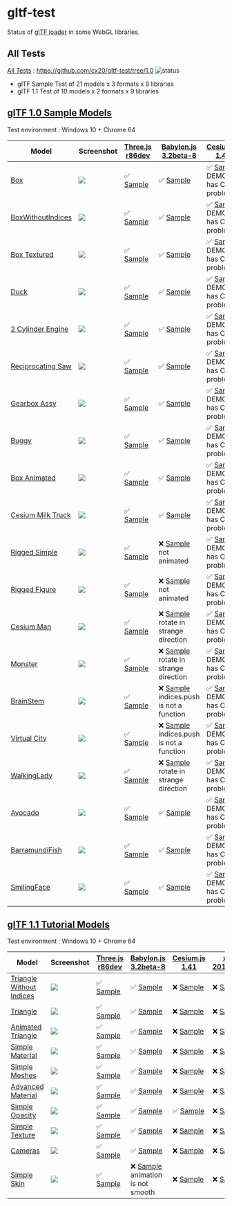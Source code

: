 # gltf-test

Status of [glTF loader](https://github.com/KhronosGroup/glTF#webgl-engines) in some WebGL libraries.

## All Tests

[All Tests]( https://cdn.rawgit.com/cx20/gltf-test/31f4e4de4e2a82894af84f8803a47c11bb0a34ef/index.html ) : https://github.com/cx20/gltf-test/tree/1.0 ![status](https://img.shields.io/badge/glTF-1%2E0-yellow.svg?style=flat)
- glTF Sample Test of 21 models x 3 formats x 9 libraries
- glTF 1.1 Test of 10 models x 2 formats x 9 libraries


## [glTF 1.0 Sample Models](https://github.com/KhronosGroup/glTF-Sample-Models/tree/master/1.0)

Test environment : Windows 10 + Chrome 64

| Model                                              | Screenshot                                                   |[Three.js r86dev](https://github.com/mrdoob/three.js/tree/dev/examples/js/loaders/GLTFLoader.js)                                                                            |[Babylon.js 3.2beta-8](https://github.com/BabylonJS/Babylon.js/tree/master/loaders/src/glTF)                                                                                                    |[Cesium.js 1.41](https://github.com/AnalyticalGraphicsInc/cesium/)                                                                                                                  |[xeogl 2017.02.09](https://github.com/xeolabs/xeogl/tree/master/src/models/gltf)                                                                                             |[GLBoost r2dev](https://github.com/emadurandal/GLBoost/blob/master/src/js/middle_level/loader/GLTFLoader.js)                                                                     |[Grimoire.js 2017.03.12](https://github.com/GrimoireGL/grimoirejs-gltf)                                                                                                             |[Hilo3d v1.5.14](https://github.com/hiloteam/Hilo3d)                                                                                                                             |
|----------------------------------------------------|--------------------------------------------------------------|----------------------------------------------------------------------------------------------------------------------------------------------------------------------------|------------------------------------------------------------------------------------------------------------------------------------------------------------------------------------------------|------------------------------------------------------------------------------------------------------------------------------------------------------------------------------------|-----------------------------------------------------------------------------------------------------------------------------------------------------------------------------|---------------------------------------------------------------------------------------------------------------------------------------------------------------------------------|------------------------------------------------------------------------------------------------------------------------------------------------------------------------------------|--------------------------------------------------------------------------------------------------------------------------------------------------------------------------------|
|[Box](sampleModels/Box)                             |![](sampleModels/Box/screenshot/screenshot.png)               |:white_check_mark: [Sample](https://cdn.rawgit.com/cx20/gltf-test/31f4e4de4e2a82894af84f8803a47c11bb0a34ef/examples/threejs/index.html?model=Box&scale=1)                   |:white_check_mark: [Sample](https://cdn.rawgit.com/cx20/gltf-test/31f4e4de4e2a82894af84f8803a47c11bb0a34ef/examples/babylonjs/index.html?model=Box&scale=1)                                     |:white_check_mark: [Sample](https://cdn.rawgit.com/cx20/gltf-test/31f4e4de4e2a82894af84f8803a47c11bb0a34ef/examples/cesium/index.html?model=Box) DEMO has CROS problem              |:white_check_mark: [Sample](https://cdn.rawgit.com/cx20/gltf-test/31f4e4de4e2a82894af84f8803a47c11bb0a34ef/examples/xeogl/index.html?model=Box&scale=1)                      |:white_check_mark: [Sample](https://cdn.rawgit.com/cx20/gltf-test/31f4e4de4e2a82894af84f8803a47c11bb0a34ef/examples/glboost/index.html?model=Box&scale=1)                        |:white_check_mark: [Sample](https://cdn.rawgit.com/cx20/gltf-test/31f4e4de4e2a82894af84f8803a47c11bb0a34ef/examples/grimoiregl/index.html?model=Box&scale=1)                        |:white_check_mark: [Sample](https://cdn.rawgit.com/cx20/gltf-test/31f4e4de4e2a82894af84f8803a47c11bb0a34ef/examples/Hilo3d/index.html?model=Box&scale=1)                        |
|[BoxWithoutIndices](sampleModels/BoxWithoutIndices) |![](sampleModels/BoxWithoutIndices/screenshot/screenshot.png) |:white_check_mark: [Sample](https://cdn.rawgit.com/cx20/gltf-test/31f4e4de4e2a82894af84f8803a47c11bb0a34ef/examples/threejs/index.html?model=BoxWithoutIndices&scale=1)     |:white_check_mark: [Sample](https://cdn.rawgit.com/cx20/gltf-test/31f4e4de4e2a82894af84f8803a47c11bb0a34ef/examples/babylonjs/index.html?model=BoxWithoutIndices&scale=1)                       |:white_check_mark: [Sample](https://cdn.rawgit.com/cx20/gltf-test/31f4e4de4e2a82894af84f8803a47c11bb0a34ef/examples/cesium/index.html?model=BoxWithoutIndices) DEMO has CROS problem|:white_check_mark: [Sample](https://cdn.rawgit.com/cx20/gltf-test/31f4e4de4e2a82894af84f8803a47c11bb0a34ef/examples/xeogl/index.html?model=BoxWithoutIndices&scale=1)        |:white_check_mark: [Sample](https://cdn.rawgit.com/cx20/gltf-test/31f4e4de4e2a82894af84f8803a47c11bb0a34ef/examples/glboost/index.html?model=BoxWithoutIndices&scale=1)          |:white_check_mark: [Sample](https://cdn.rawgit.com/cx20/gltf-test/31f4e4de4e2a82894af84f8803a47c11bb0a34ef/examples/grimoiregl/index.html?model=BoxWithoutIndices&scale=1)          |:white_check_mark: [Sample](https://cdn.rawgit.com/cx20/gltf-test/31f4e4de4e2a82894af84f8803a47c11bb0a34ef/examples/Hilo3d/index.html?model=BoxWithoutIndices&scale=1)          |
|[Box Textured](sampleModels/BoxTextured)            |![](sampleModels/BoxTextured/screenshot/screenshot.png)       |:white_check_mark: [Sample](https://cdn.rawgit.com/cx20/gltf-test/31f4e4de4e2a82894af84f8803a47c11bb0a34ef/examples/threejs/index.html?model=BoxTextured&scale=1)           |:white_check_mark: [Sample](https://cdn.rawgit.com/cx20/gltf-test/31f4e4de4e2a82894af84f8803a47c11bb0a34ef/examples/babylonjs/index.html?model=BoxTextured&scale=1)                             |:white_check_mark: [Sample](https://cdn.rawgit.com/cx20/gltf-test/31f4e4de4e2a82894af84f8803a47c11bb0a34ef/examples/cesium/index.html?model=BoxTextured) DEMO has CROS problem      |:white_check_mark: [Sample](https://cdn.rawgit.com/cx20/gltf-test/31f4e4de4e2a82894af84f8803a47c11bb0a34ef/examples/xeogl/index.html?model=BoxTextured&scale=1)              |:white_check_mark: [Sample](https://cdn.rawgit.com/cx20/gltf-test/31f4e4de4e2a82894af84f8803a47c11bb0a34ef/examples/glboost/index.html?model=BoxTextured&scale=1)                |:white_check_mark: [Sample](https://cdn.rawgit.com/cx20/gltf-test/31f4e4de4e2a82894af84f8803a47c11bb0a34ef/examples/grimoiregl/index.html?model=BoxTextured&scale=1)                |:white_check_mark: [Sample](https://cdn.rawgit.com/cx20/gltf-test/31f4e4de4e2a82894af84f8803a47c11bb0a34ef/examples/Hilo3d/index.html?model=BoxTextured&scale=1)                |
|[Duck](sampleModels/Duck)                           |![](sampleModels/Duck/screenshot/screenshot.png)              |:white_check_mark: [Sample](https://cdn.rawgit.com/cx20/gltf-test/31f4e4de4e2a82894af84f8803a47c11bb0a34ef/examples/threejs/index.html?model=Duck&scale=1)                  |:white_check_mark: [Sample](https://cdn.rawgit.com/cx20/gltf-test/31f4e4de4e2a82894af84f8803a47c11bb0a34ef/examples/babylonjs/index.html?model=Duck&scale=1)                                    |:white_check_mark: [Sample](https://cdn.rawgit.com/cx20/gltf-test/31f4e4de4e2a82894af84f8803a47c11bb0a34ef/examples/cesium/index.html?model=Duck) DEMO has CROS problem             |:white_check_mark: [Sample](https://cdn.rawgit.com/cx20/gltf-test/31f4e4de4e2a82894af84f8803a47c11bb0a34ef/examples/xeogl/index.html?model=Duck&scale=1)                     |:white_check_mark: [Sample](https://cdn.rawgit.com/cx20/gltf-test/31f4e4de4e2a82894af84f8803a47c11bb0a34ef/examples/glboost/index.html?model=Duck&scale=1)                       |:white_check_mark: [Sample](https://cdn.rawgit.com/cx20/gltf-test/31f4e4de4e2a82894af84f8803a47c11bb0a34ef/examples/grimoiregl/index.html?model=Duck&scale=1)                       |:white_check_mark: [Sample](https://cdn.rawgit.com/cx20/gltf-test/31f4e4de4e2a82894af84f8803a47c11bb0a34ef/examples/Hilo3d/index.html?model=Duck&scale=1)                       |
|[2 Cylinder Engine](sampleModels/2CylinderEngine)   |![](sampleModels/2CylinderEngine/screenshot/screenshot.png)   |:white_check_mark: [Sample](https://cdn.rawgit.com/cx20/gltf-test/31f4e4de4e2a82894af84f8803a47c11bb0a34ef/examples/threejs/index.html?model=2CylinderEngine&scale=0.005)   |:white_check_mark: [Sample](https://cdn.rawgit.com/cx20/gltf-test/31f4e4de4e2a82894af84f8803a47c11bb0a34ef/examples/babylonjs/index.html?model=2CylinderEngine&scale=0.005)                     |:white_check_mark: [Sample](https://cdn.rawgit.com/cx20/gltf-test/31f4e4de4e2a82894af84f8803a47c11bb0a34ef/examples/cesium/index.html?model=2CylinderEngine) DEMO has CROS problem  |:white_check_mark: [Sample](https://cdn.rawgit.com/cx20/gltf-test/31f4e4de4e2a82894af84f8803a47c11bb0a34ef/examples/xeogl/index.html?model=2CylinderEngine&scale=0.005)      |:white_check_mark: [Sample](https://cdn.rawgit.com/cx20/gltf-test/31f4e4de4e2a82894af84f8803a47c11bb0a34ef/examples/glboost/index.html?model=2CylinderEngine&scale=0.005)        |:white_check_mark: [Sample](https://cdn.rawgit.com/cx20/gltf-test/31f4e4de4e2a82894af84f8803a47c11bb0a34ef/examples/grimoiregl/index.html?model=2CylinderEngine&scale=0.005)        |:white_check_mark: [Sample](https://cdn.rawgit.com/cx20/gltf-test/31f4e4de4e2a82894af84f8803a47c11bb0a34ef/examples/Hilo3d/index.html?model=2CylinderEngine&scale=0.005)        |
|[Reciprocating Saw](sampleModels/ReciprocatingSaw)  |![](sampleModels/ReciprocatingSaw/screenshot/screenshot.png)  |:white_check_mark: [Sample](https://cdn.rawgit.com/cx20/gltf-test/31f4e4de4e2a82894af84f8803a47c11bb0a34ef/examples/threejs/index.html?model=ReciprocatingSaw&scale=0.01)   |:white_check_mark: [Sample](https://cdn.rawgit.com/cx20/gltf-test/31f4e4de4e2a82894af84f8803a47c11bb0a34ef/examples/babylonjs/index.html?model=ReciprocatingSaw&scale=0.01)                     |:white_check_mark: [Sample](https://cdn.rawgit.com/cx20/gltf-test/31f4e4de4e2a82894af84f8803a47c11bb0a34ef/examples/cesium/index.html?model=ReciprocatingSaw) DEMO has CROS problem |:white_check_mark: [Sample](https://cdn.rawgit.com/cx20/gltf-test/31f4e4de4e2a82894af84f8803a47c11bb0a34ef/examples/xeogl/index.html?model=ReciprocatingSaw&scale=0.01)      |:white_check_mark: [Sample](https://cdn.rawgit.com/cx20/gltf-test/31f4e4de4e2a82894af84f8803a47c11bb0a34ef/examples/glboost/index.html?model=ReciprocatingSaw&scale=0.01)        |:white_check_mark: [Sample](https://cdn.rawgit.com/cx20/gltf-test/31f4e4de4e2a82894af84f8803a47c11bb0a34ef/examples/grimoiregl/index.html?model=ReciprocatingSaw&scale=0.01)        |:white_check_mark: [Sample](https://cdn.rawgit.com/cx20/gltf-test/31f4e4de4e2a82894af84f8803a47c11bb0a34ef/examples/Hilo3d/index.html?model=ReciprocatingSaw&scale=0.01)        |
|[Gearbox Assy](sampleModels/GearboxAssy)            |![](sampleModels/GearboxAssy/screenshot/screenshot.png)       |:white_check_mark: [Sample](https://cdn.rawgit.com/cx20/gltf-test/31f4e4de4e2a82894af84f8803a47c11bb0a34ef/examples/threejs/index.html?model=GearboxAssy&scale=1)           |:white_check_mark: [Sample](https://cdn.rawgit.com/cx20/gltf-test/31f4e4de4e2a82894af84f8803a47c11bb0a34ef/examples/babylonjs/index.html?model=GearboxAssy&scale=1)                             |:white_check_mark: [Sample](https://cdn.rawgit.com/cx20/gltf-test/31f4e4de4e2a82894af84f8803a47c11bb0a34ef/examples/cesium/index.html?model=GearboxAssy) DEMO has CROS problem      |:white_check_mark: [Sample](https://cdn.rawgit.com/cx20/gltf-test/31f4e4de4e2a82894af84f8803a47c11bb0a34ef/examples/xeogl/index.html?model=GearboxAssy&scale=1)              |:white_check_mark: [Sample](https://cdn.rawgit.com/cx20/gltf-test/31f4e4de4e2a82894af84f8803a47c11bb0a34ef/examples/glboost/index.html?model=GearboxAssy&scale=1)                |:white_check_mark: [Sample](https://cdn.rawgit.com/cx20/gltf-test/31f4e4de4e2a82894af84f8803a47c11bb0a34ef/examples/grimoiregl/index.html?model=GearboxAssy&scale=1)                |:white_check_mark: [Sample](https://cdn.rawgit.com/cx20/gltf-test/31f4e4de4e2a82894af84f8803a47c11bb0a34ef/examples/Hilo3d/index.html?model=GearboxAssy&scale=1)                |
|[Buggy](sampleModels/Buggy)                         |![](sampleModels/Buggy/screenshot/screenshot.png)             |:white_check_mark: [Sample](https://cdn.rawgit.com/cx20/gltf-test/31f4e4de4e2a82894af84f8803a47c11bb0a34ef/examples/threejs/index.html?model=Buggy&scale=0.02)              |:white_check_mark: [Sample](https://cdn.rawgit.com/cx20/gltf-test/31f4e4de4e2a82894af84f8803a47c11bb0a34ef/examples/babylonjs/index.html?model=Buggy&scale=0.02)                                |:white_check_mark: [Sample](https://cdn.rawgit.com/cx20/gltf-test/31f4e4de4e2a82894af84f8803a47c11bb0a34ef/examples/cesium/index.html?model=Buggy) DEMO has CROS problem            |:white_check_mark: [Sample](https://cdn.rawgit.com/cx20/gltf-test/31f4e4de4e2a82894af84f8803a47c11bb0a34ef/examples/xeogl/index.html?model=Buggy&scale=0.02)                 |:white_check_mark: [Sample](https://cdn.rawgit.com/cx20/gltf-test/31f4e4de4e2a82894af84f8803a47c11bb0a34ef/examples/glboost/index.html?model=Buggy&scale=0.02)                   |:white_check_mark: [Sample](https://cdn.rawgit.com/cx20/gltf-test/31f4e4de4e2a82894af84f8803a47c11bb0a34ef/examples/grimoiregl/index.html?model=Buggy&scale=0.02)                   |:white_check_mark: [Sample](https://cdn.rawgit.com/cx20/gltf-test/31f4e4de4e2a82894af84f8803a47c11bb0a34ef/examples/Hilo3d/index.html?model=Buggy&scale=0.02)                   |
|[Box Animated](sampleModels/BoxAnimated)            |![](sampleModels/BoxAnimated/screenshot/screenshot.gif)       |:white_check_mark: [Sample](https://cdn.rawgit.com/cx20/gltf-test/31f4e4de4e2a82894af84f8803a47c11bb0a34ef/examples/threejs/index.html?model=BoxAnimated&scale=0.5)         |:white_check_mark: [Sample](https://cdn.rawgit.com/cx20/gltf-test/31f4e4de4e2a82894af84f8803a47c11bb0a34ef/examples/babylonjs/index.html?model=BoxAnimated&scale=0.5)                           |:white_check_mark: [Sample](https://cdn.rawgit.com/cx20/gltf-test/31f4e4de4e2a82894af84f8803a47c11bb0a34ef/examples/cesium/index.html?model=BoxAnimated) DEMO has CROS problem      |:x: [Sample](https://cdn.rawgit.com/cx20/gltf-test/31f4e4de4e2a82894af84f8803a47c11bb0a34ef/examples/xeogl/index.html?model=BoxAnimated&scale=0.5) animation not support     |:white_check_mark: [Sample](https://cdn.rawgit.com/cx20/gltf-test/31f4e4de4e2a82894af84f8803a47c11bb0a34ef/examples/glboost/index.html?model=BoxAnimated&scale=0.5)              |:white_check_mark: [Sample](https://cdn.rawgit.com/cx20/gltf-test/31f4e4de4e2a82894af84f8803a47c11bb0a34ef/examples/grimoiregl/index.html?model=BoxAnimated&scale=0.5)              |:white_check_mark: [Sample](https://cdn.rawgit.com/cx20/gltf-test/31f4e4de4e2a82894af84f8803a47c11bb0a34ef/examples/Hilo3d/index.html?model=BoxAnimated&scale=0.5)              |
|[Cesium Milk Truck](sampleModels/CesiumMilkTruck)   |![](sampleModels/CesiumMilkTruck/screenshot/screenshot.gif)   |:white_check_mark: [Sample](https://cdn.rawgit.com/cx20/gltf-test/31f4e4de4e2a82894af84f8803a47c11bb0a34ef/examples/threejs/index.html?model=CesiumMilkTruck&scale=0.5)     |:white_check_mark: [Sample](https://cdn.rawgit.com/cx20/gltf-test/31f4e4de4e2a82894af84f8803a47c11bb0a34ef/examples/babylonjs/index.html?model=CesiumMilkTruck&scale=0.5)                       |:white_check_mark: [Sample](https://cdn.rawgit.com/cx20/gltf-test/31f4e4de4e2a82894af84f8803a47c11bb0a34ef/examples/cesium/index.html?model=CesiumMilkTruck) DEMO has CROS problem  |:x: [Sample](https://cdn.rawgit.com/cx20/gltf-test/31f4e4de4e2a82894af84f8803a47c11bb0a34ef/examples/xeogl/index.html?model=CesiumMilkTruck&scale=0.5) animation not support |:white_check_mark: [Sample](https://cdn.rawgit.com/cx20/gltf-test/31f4e4de4e2a82894af84f8803a47c11bb0a34ef/examples/glboost/index.html?model=CesiumMilkTruck&scale=0.5)          |:white_check_mark: [Sample](https://cdn.rawgit.com/cx20/gltf-test/31f4e4de4e2a82894af84f8803a47c11bb0a34ef/examples/grimoiregl/index.html?model=CesiumMilkTruck&scale=0.5)          |:white_check_mark: [Sample](https://cdn.rawgit.com/cx20/gltf-test/31f4e4de4e2a82894af84f8803a47c11bb0a34ef/examples/Hilo3d/index.html?model=CesiumMilkTruck&scale=0.5)          |
|[Rigged Simple](sampleModels/RiggedSimple)          |![](sampleModels/RiggedSimple/screenshot/screenshot.gif)      |:white_check_mark: [Sample](https://cdn.rawgit.com/cx20/gltf-test/31f4e4de4e2a82894af84f8803a47c11bb0a34ef/examples/threejs/index.html?model=RiggedSimple&scale=0.2)        |:x: [Sample](https://cdn.rawgit.com/cx20/gltf-test/31f4e4de4e2a82894af84f8803a47c11bb0a34ef/examples/babylonjs/index.html?model=RiggedSimple&scale=0.2) not animated                            |:white_check_mark: [Sample](https://cdn.rawgit.com/cx20/gltf-test/31f4e4de4e2a82894af84f8803a47c11bb0a34ef/examples/cesium/index.html?model=RiggedSimple) DEMO has CROS problem     |:x: [Sample](https://cdn.rawgit.com/cx20/gltf-test/31f4e4de4e2a82894af84f8803a47c11bb0a34ef/examples/xeogl/index.html?model=RiggedSimple&scale=0.2) animation not support    |:white_check_mark: [Sample](https://cdn.rawgit.com/cx20/gltf-test/31f4e4de4e2a82894af84f8803a47c11bb0a34ef/examples/glboost/index.html?model=RiggedSimple&scale=0.2)             |:white_check_mark: [Sample](https://cdn.rawgit.com/cx20/gltf-test/31f4e4de4e2a82894af84f8803a47c11bb0a34ef/examples/grimoiregl/index.html?model=RiggedSimple&scale=0.2)             |:x: [Sample](https://cdn.rawgit.com/cx20/gltf-test/31f4e4de4e2a82894af84f8803a47c11bb0a34ef/examples/Hilo3d/index.html?model=RiggedSimple&scale=0.2) nightmare dragon problem   |
|[Rigged Figure](sampleModels/RiggedFigure)          |![](sampleModels/RiggedFigure/screenshot/screenshot.gif)      |:white_check_mark: [Sample](https://cdn.rawgit.com/cx20/gltf-test/31f4e4de4e2a82894af84f8803a47c11bb0a34ef/examples/threejs/index.html?model=RiggedFigure&scale=1)          |:x: [Sample](https://cdn.rawgit.com/cx20/gltf-test/31f4e4de4e2a82894af84f8803a47c11bb0a34ef/examples/babylonjs/index.html?model=RiggedFigure&scale=1) not animated                              |:white_check_mark: [Sample](https://cdn.rawgit.com/cx20/gltf-test/31f4e4de4e2a82894af84f8803a47c11bb0a34ef/examples/cesium/index.html?model=RiggedFigure) DEMO has CROS problem     |:x: [Sample](https://cdn.rawgit.com/cx20/gltf-test/31f4e4de4e2a82894af84f8803a47c11bb0a34ef/examples/xeogl/index.html?model=RiggedFigure&scale=1) animation not support      |:white_check_mark: [Sample](https://cdn.rawgit.com/cx20/gltf-test/31f4e4de4e2a82894af84f8803a47c11bb0a34ef/examples/glboost/index.html?model=RiggedFigure&scale=1)               |:white_check_mark: [Sample](https://cdn.rawgit.com/cx20/gltf-test/31f4e4de4e2a82894af84f8803a47c11bb0a34ef/examples/grimoiregl/index.html?model=RiggedFigure&scale=1)               |:x: [Sample](https://cdn.rawgit.com/cx20/gltf-test/31f4e4de4e2a82894af84f8803a47c11bb0a34ef/examples/Hilo3d/index.html?model=RiggedFigure&scale=1) nightmare dragon problem     |
|[Cesium Man](sampleModels/CesiumMan)                |![](sampleModels/CesiumMan/screenshot/screenshot.gif)         |:white_check_mark: [Sample](https://cdn.rawgit.com/cx20/gltf-test/31f4e4de4e2a82894af84f8803a47c11bb0a34ef/examples/threejs/index.html?model=CesiumMan&scale=1)             |:x: [Sample](https://cdn.rawgit.com/cx20/gltf-test/31f4e4de4e2a82894af84f8803a47c11bb0a34ef/examples/babylonjs/index.html?model=CesiumMan&scale=1) rotate in strange direction                  |:white_check_mark: [Sample](https://cdn.rawgit.com/cx20/gltf-test/31f4e4de4e2a82894af84f8803a47c11bb0a34ef/examples/cesium/index.html?model=CesiumMan) DEMO has CROS problem        |:x: [Sample](https://cdn.rawgit.com/cx20/gltf-test/31f4e4de4e2a82894af84f8803a47c11bb0a34ef/examples/xeogl/index.html?model=CesiumMan&scale=1) animation not support         |:white_check_mark: [Sample](https://cdn.rawgit.com/cx20/gltf-test/31f4e4de4e2a82894af84f8803a47c11bb0a34ef/examples/glboost/index.html?model=CesiumMan&scale=1)                  |:white_check_mark: [Sample](https://cdn.rawgit.com/cx20/gltf-test/31f4e4de4e2a82894af84f8803a47c11bb0a34ef/examples/grimoiregl/index.html?model=CesiumMan&scale=1)                  |:x: [Sample](https://cdn.rawgit.com/cx20/gltf-test/31f4e4de4e2a82894af84f8803a47c11bb0a34ef/examples/Hilo3d/index.html?model=CesiumMan&scale=1) nightmare dragon problem        |
|[Monster](sampleModels/Monster)                     |![](sampleModels/Monster/screenshot/screenshot.gif)           |:white_check_mark: [Sample](https://cdn.rawgit.com/cx20/gltf-test/31f4e4de4e2a82894af84f8803a47c11bb0a34ef/examples/threejs/index.html?model=Monster&scale=0.05)            |:x: [Sample](https://cdn.rawgit.com/cx20/gltf-test/31f4e4de4e2a82894af84f8803a47c11bb0a34ef/examples/babylonjs/index.html?model=Monster&scale=0.05) rotate in strange direction                 |:white_check_mark: [Sample](https://cdn.rawgit.com/cx20/gltf-test/31f4e4de4e2a82894af84f8803a47c11bb0a34ef/examples/cesium/index.html?model=Monster) DEMO has CROS problem          |:x: [Sample](https://cdn.rawgit.com/cx20/gltf-test/31f4e4de4e2a82894af84f8803a47c11bb0a34ef/examples/xeogl/index.html?model=Monster&scale=0.05) animation not support        |:white_check_mark: [Sample](https://cdn.rawgit.com/cx20/gltf-test/31f4e4de4e2a82894af84f8803a47c11bb0a34ef/examples/glboost/index.html?model=Monster&scale=0.05)                 |:white_check_mark: [Sample](https://cdn.rawgit.com/cx20/gltf-test/31f4e4de4e2a82894af84f8803a47c11bb0a34ef/examples/grimoiregl/index.html?model=Monster&scale=0.05)                 |:x: [Sample](https://cdn.rawgit.com/cx20/gltf-test/31f4e4de4e2a82894af84f8803a47c11bb0a34ef/examples/Hilo3d/index.html?model=Monster&scale=0.05) nightmare dragon problem       |
|[BrainStem](sampleModels/BrainStem)                 |![](sampleModels/BrainStem/screenshot/screenshot.gif)         |:white_check_mark: [Sample](https://cdn.rawgit.com/cx20/gltf-test/31f4e4de4e2a82894af84f8803a47c11bb0a34ef/examples/threejs/index.html?model=BrainStem&scale=1)             |:x: [Sample](https://cdn.rawgit.com/cx20/gltf-test/31f4e4de4e2a82894af84f8803a47c11bb0a34ef/examples/babylonjs/index.html?model=BrainStem&scale=1) indices.push is not a function               |:white_check_mark: [Sample](https://cdn.rawgit.com/cx20/gltf-test/31f4e4de4e2a82894af84f8803a47c11bb0a34ef/examples/cesium/index.html?model=BrainStem) DEMO has CROS problem        |:x: [Sample](https://cdn.rawgit.com/cx20/gltf-test/31f4e4de4e2a82894af84f8803a47c11bb0a34ef/examples/xeogl/index.html?model=BrainStem&scale=1) only partial                  |:white_check_mark: [Sample](https://cdn.rawgit.com/cx20/gltf-test/31f4e4de4e2a82894af84f8803a47c11bb0a34ef/examples/glboost/index.html?model=BrainStem&scale=1)                  |:white_check_mark: [Sample](https://cdn.rawgit.com/cx20/gltf-test/31f4e4de4e2a82894af84f8803a47c11bb0a34ef/examples/grimoiregl/index.html?model=BrainStem&scale=1)                  |:x: [Sample](https://cdn.rawgit.com/cx20/gltf-test/31f4e4de4e2a82894af84f8803a47c11bb0a34ef/examples/Hilo3d/index.html?model=BrainStem&scale=1) nightmare dragon problem        |
|[Virtual City](sampleModels/VC)                     |![](sampleModels/VC/screenshot/screenshot.gif)                |:white_check_mark: [Sample](https://cdn.rawgit.com/cx20/gltf-test/31f4e4de4e2a82894af84f8803a47c11bb0a34ef/examples/threejs/index.html?model=VC&scale=0.2)                  |:x: [Sample](https://cdn.rawgit.com/cx20/gltf-test/31f4e4de4e2a82894af84f8803a47c11bb0a34ef/examples/babylonjs/index.html?model=VC&scale=0.2) indices.push is not a function                    |:white_check_mark: [Sample](https://cdn.rawgit.com/cx20/gltf-test/31f4e4de4e2a82894af84f8803a47c11bb0a34ef/examples/cesium/index.html?model=VC) DEMO has CROS problem               |:x: [Sample](https://cdn.rawgit.com/cx20/gltf-test/31f4e4de4e2a82894af84f8803a47c11bb0a34ef/examples/xeogl/index.html?model=VC&scale=0.2) animation not support              |:white_check_mark: [Sample](https://cdn.rawgit.com/cx20/gltf-test/31f4e4de4e2a82894af84f8803a47c11bb0a34ef/examples/glboost/index.html?model=VC&scale=0.2)                       |:white_check_mark: [Sample](https://cdn.rawgit.com/cx20/gltf-test/31f4e4de4e2a82894af84f8803a47c11bb0a34ef/examples/grimoiregl/index.html?model=VC&scale=0.2)                       |:white_check_mark: [Sample](https://cdn.rawgit.com/cx20/gltf-test/31f4e4de4e2a82894af84f8803a47c11bb0a34ef/examples/Hilo3d/index.html?model=VC&scale=0.2)                       |
|[WalkingLady](sampleModels/WalkingLady)             |![](sampleModels/WalkingLady/screenshot/screenshot.gif)       |:white_check_mark: [Sample](https://cdn.rawgit.com/cx20/gltf-test/31f4e4de4e2a82894af84f8803a47c11bb0a34ef/examples/threejs/index.html?model=WalkingLady&scale=1)           |:x: [Sample](https://cdn.rawgit.com/cx20/gltf-test/31f4e4de4e2a82894af84f8803a47c11bb0a34ef/examples/babylonjs/index.html?model=WalkingLady&scale=1) rotate in strange direction                |:white_check_mark: [Sample](https://cdn.rawgit.com/cx20/gltf-test/31f4e4de4e2a82894af84f8803a47c11bb0a34ef/examples/cesium/index.html?model=WalkingLady) DEMO has CROS problem      |:x: [Sample](https://cdn.rawgit.com/cx20/gltf-test/31f4e4de4e2a82894af84f8803a47c11bb0a34ef/examples/xeogl/index.html?model=WalkingLady&scale=1) animation not support       |:white_check_mark: [Sample](https://cdn.rawgit.com/cx20/gltf-test/31f4e4de4e2a82894af84f8803a47c11bb0a34ef/examples/glboost/index.html?model=WalkingLady&scale=1)                |:white_check_mark: [Sample](https://cdn.rawgit.com/cx20/gltf-test/31f4e4de4e2a82894af84f8803a47c11bb0a34ef/examples/grimoiregl/index.html?model=WalkingLady&scale=1)                |:x: [Sample](https://cdn.rawgit.com/cx20/gltf-test/31f4e4de4e2a82894af84f8803a47c11bb0a34ef/examples/Hilo3d/index.html?model=WalkingLady&scale=1) nightmare dragon problem      |
|[Avocado](sampleModels/Avocado)                     |![](sampleModels/Avocado/screenshot/screenshot.png)           |:white_check_mark: [Sample](https://cdn.rawgit.com/cx20/gltf-test/31f4e4de4e2a82894af84f8803a47c11bb0a34ef/examples/threejs/index.html?model=Avocado&scale=0.5)             |:white_check_mark: [Sample](https://cdn.rawgit.com/cx20/gltf-test/31f4e4de4e2a82894af84f8803a47c11bb0a34ef/examples/babylonjs/index.html?model=Avocado&scale=0.5)                               |:white_check_mark: [Sample](https://cdn.rawgit.com/cx20/gltf-test/31f4e4de4e2a82894af84f8803a47c11bb0a34ef/examples/cesium/index.html?model=Avocado) DEMO has CROS problem          |:white_check_mark: [Sample](https://cdn.rawgit.com/cx20/gltf-test/31f4e4de4e2a82894af84f8803a47c11bb0a34ef/examples/xeogl/index.html?model=Avocado&scale=0.5)                |:white_check_mark: [Sample](https://cdn.rawgit.com/cx20/gltf-test/31f4e4de4e2a82894af84f8803a47c11bb0a34ef/examples/glboost/index.html?model=Avocado&scale=0.5)                  |:white_check_mark: [Sample](https://cdn.rawgit.com/cx20/gltf-test/31f4e4de4e2a82894af84f8803a47c11bb0a34ef/examples/grimoiregl/index.html?model=Avocado&scale=0.5)                  |:white_check_mark: [Sample](https://cdn.rawgit.com/cx20/gltf-test/31f4e4de4e2a82894af84f8803a47c11bb0a34ef/examples/Hilo3d/index.html?model=Avocado&scale=0.5)                  |
|[BarramundiFish](sampleModels/BarramundiFish)       |![](sampleModels/BarramundiFish/screenshot/screenshot.png)    |:white_check_mark: [Sample](https://cdn.rawgit.com/cx20/gltf-test/31f4e4de4e2a82894af84f8803a47c11bb0a34ef/examples/threejs/index.html?model=BarramundiFish&scale=0.05)     |:white_check_mark: [Sample](https://cdn.rawgit.com/cx20/gltf-test/31f4e4de4e2a82894af84f8803a47c11bb0a34ef/examples/babylonjs/index.html?model=BarramundiFish&scale=0.05)                       |:white_check_mark: [Sample](https://cdn.rawgit.com/cx20/gltf-test/31f4e4de4e2a82894af84f8803a47c11bb0a34ef/examples/cesium/index.html?model=BarramundiFish) DEMO has CROS problem   |:white_check_mark: [Sample](https://cdn.rawgit.com/cx20/gltf-test/31f4e4de4e2a82894af84f8803a47c11bb0a34ef/examples/xeogl/index.html?model=BarramundiFish&scale=0.05)        |:white_check_mark: [Sample](https://cdn.rawgit.com/cx20/gltf-test/31f4e4de4e2a82894af84f8803a47c11bb0a34ef/examples/glboost/index.html?model=BarramundiFish&scale=0.05)          |:white_check_mark: [Sample](https://cdn.rawgit.com/cx20/gltf-test/31f4e4de4e2a82894af84f8803a47c11bb0a34ef/examples/grimoiregl/index.html?model=BarramundiFish&scale=0.05)          |:white_check_mark: [Sample](https://cdn.rawgit.com/cx20/gltf-test/31f4e4de4e2a82894af84f8803a47c11bb0a34ef/examples/Hilo3d/index.html?model=BarramundiFish&scale=0.05)          |
|[SmilingFace](sampleModels/SmilingFace)             |![](sampleModels/SmilingFace/screenshot/screenshot.png)       |:white_check_mark: [Sample](https://cdn.rawgit.com/cx20/gltf-test/31f4e4de4e2a82894af84f8803a47c11bb0a34ef/examples/threejs/index.html?model=SmilingFace&scale=1.0)         |:white_check_mark: [Sample](https://cdn.rawgit.com/cx20/gltf-test/31f4e4de4e2a82894af84f8803a47c11bb0a34ef/examples/babylonjs/index.html?model=SmilingFace&scale=1.0)                           |:white_check_mark: [Sample](https://cdn.rawgit.com/cx20/gltf-test/31f4e4de4e2a82894af84f8803a47c11bb0a34ef/examples/cesium/index.html?model=SmilingFace) DEMO has CROS problem      |:white_check_mark: [Sample](https://cdn.rawgit.com/cx20/gltf-test/31f4e4de4e2a82894af84f8803a47c11bb0a34ef/examples/xeogl/index.html?model=SmilingFace&scale=1.0)            |:white_check_mark: [Sample](https://cdn.rawgit.com/cx20/gltf-test/31f4e4de4e2a82894af84f8803a47c11bb0a34ef/examples/glboost/index.html?model=SmilingFace&scale=1.0)              |:white_check_mark: [Sample](https://cdn.rawgit.com/cx20/gltf-test/31f4e4de4e2a82894af84f8803a47c11bb0a34ef/examples/grimoiregl/index.html?model=SmilingFace&scale=1.0)              |:white_check_mark: [Sample](https://cdn.rawgit.com/cx20/gltf-test/31f4e4de4e2a82894af84f8803a47c11bb0a34ef/examples/Hilo3d/index.html?model=SmilingFace&scale=1.0)              |

<!--
|[Box Semantics](sampleModels/BoxSemantics)          |![](sampleModels/BoxSemantics/screenshot/screenshot.png)      |:x: [Sample](https://cdn.rawgit.com/cx20/gltf-test/31f4e4de4e2a82894af84f8803a47c11bb0a34ef/examples/threejs/index.html?model=BoxSemantics&scale=1)                         |:x: [Sample](https://cdn.rawgit.com/cx20/gltf-test/31f4e4de4e2a82894af84f8803a47c11bb0a34ef/examples/babylonjs/index.html?model=BoxSemantics&scale=1) flickering                                |:white_check_mark: [Sample](https://cdn.rawgit.com/cx20/gltf-test/31f4e4de4e2a82894af84f8803a47c11bb0a34ef/examples/cesium/index.html?model=BoxSemantics)      |:white_check_mark: [Sample](https://cdn.rawgit.com/cx20/gltf-test/31f4e4de4e2a82894af84f8803a47c11bb0a34ef/examples/xeogl/index.html?model=BoxSemantics&scale=1)             |:white_check_mark: [Sample](https://cdn.rawgit.com/cx20/gltf-test/31f4e4de4e2a82894af84f8803a47c11bb0a34ef/examples/glboost/index.html?model=BoxSemantics&scale=1)               |:x: [Sample](https://cdn.rawgit.com/cx20/gltf-test/31f4e4de4e2a82894af84f8803a47c11bb0a34ef/examples/grimoiregl/index.html?model=BoxSemantics&scale=1)                              |:white_check_mark: [Sample](https://cdn.rawgit.com/cx20/gltf-test/31f4e4de4e2a82894af84f8803a47c11bb0a34ef/examples/Hilo3d/index.html?model=BoxSemantics&scale=1)               |
-->

## [glTF 1.1 Tutorial Models](https://github.com/javagl/gltfTutorialModels)

Test environment : Windows 10 + Chrome 64

|Model                                                              |Screenshot                                                          |[Three.js r86dev](https://github.com/mrdoob/three.js/tree/dev/examples/js/loaders/GLTFLoader.js)                                                                                                              |[Babylon.js 3.2beta-8](https://github.com/BabylonJS/Babylon.js/tree/master/loaders/src/glTF)                                                                                                                          |[Cesium.js 1.41](https://github.com/AnalyticalGraphicsInc/cesium/)                                                                                                                                      |[xeogl 2017.02.09](https://github.com/xeolabs/xeogl/tree/master/src/models/gltf)                                                                                                             |[GLBoost r2dev](https://github.com/emadurandal/GLBoost/blob/master/src/js/middle_level/loader/GLTFLoader.js)                                                                                                  |[Grimoire.js 2017.03.12](https://github.com/GrimoireGL/grimoirejs-gltf)                                                                                                                           |[Hilo3d v1.5.14](https://github.com/hiloteam/Hilo3d)                                                                                                                                                          |
|-------------------------------------------------------------------|--------------------------------------------------------------------|--------------------------------------------------------------------------------------------------------------------------------------------------------------------------------------------------------------|----------------------------------------------------------------------------------------------------------------------------------------------------------------------------------------------------------------------|--------------------------------------------------------------------------------------------------------------------------------------------------------------------------------------------------------|---------------------------------------------------------------------------------------------------------------------------------------------------------------------------------------------|--------------------------------------------------------------------------------------------------------------------------------------------------------------------------------------------------------------|--------------------------------------------------------------------------------------------------------------------------------------------------------------------------------------------------|-------------------------------------------------------------------------------------------------------------------------------------------------------------------------------------------------------------|
|[Triangle Without Indices](tutorialModels/TriangleWithoutIndices)  |![](tutorialModels/TriangleWithoutIndices/screenshot/screenshot.png)|:white_check_mark: [Sample](https://cdn.rawgit.com/cx20/gltf-test/31f4e4de4e2a82894af84f8803a47c11bb0a34ef/examples/threejs/index.html?category=tutorialModels&model=TriangleWithoutIndices&scale=1&type=glTF)|:white_check_mark: [Sample](https://cdn.rawgit.com/cx20/gltf-test/31f4e4de4e2a82894af84f8803a47c11bb0a34ef/examples/babylonjs/index.html?category=tutorialModels&model=TriangleWithoutIndices&scale=1&type=glTF)      |:x: [Sample](https://cdn.rawgit.com/cx20/gltf-test/31f4e4de4e2a82894af84f8803a47c11bb0a34ef/examples/cesium/index.html?category=tutorialModels&model=TriangleWithoutIndices&scale=1&type=glTF)          |:x: [Sample](https://cdn.rawgit.com/cx20/gltf-test/31f4e4de4e2a82894af84f8803a47c11bb0a34ef/examples/xeogl/index.html?category=tutorialModels&model=TriangleWithoutIndices&scale=1&type=glTF)|:white_check_mark: [Sample](https://cdn.rawgit.com/cx20/gltf-test/31f4e4de4e2a82894af84f8803a47c11bb0a34ef/examples/glboost/index.html?category=tutorialModels&model=TriangleWithoutIndices&scale=1&type=glTF)|:x: [Sample](https://cdn.rawgit.com/cx20/gltf-test/31f4e4de4e2a82894af84f8803a47c11bb0a34ef/examples/grimoiregl/index.html?category=tutorialModels&model=TriangleWithoutIndices&scale=1&type=glTF)|:white_check_mark: [Sample](https://cdn.rawgit.com/cx20/gltf-test/31f4e4de4e2a82894af84f8803a47c11bb0a34ef/examples/Hilo3d/index.html?category=tutorialModels&model=TriangleWithoutIndices&scale=1&type=glTF)|
|[Triangle](tutorialModels/Triangle)                                |![](tutorialModels/Triangle/screenshot/screenshot.png)              |:white_check_mark: [Sample](https://cdn.rawgit.com/cx20/gltf-test/31f4e4de4e2a82894af84f8803a47c11bb0a34ef/examples/threejs/index.html?category=tutorialModels&model=Triangle&scale=1&type=glTF)              |:white_check_mark: [Sample](https://cdn.rawgit.com/cx20/gltf-test/31f4e4de4e2a82894af84f8803a47c11bb0a34ef/examples/babylonjs/index.html?category=tutorialModels&model=Triangle&scale=1&type=glTF)                    |:x: [Sample](https://cdn.rawgit.com/cx20/gltf-test/31f4e4de4e2a82894af84f8803a47c11bb0a34ef/examples/cesium/index.html?category=tutorialModels&model=Triangle&scale=1&type=glTF)                        |:x: [Sample](https://cdn.rawgit.com/cx20/gltf-test/31f4e4de4e2a82894af84f8803a47c11bb0a34ef/examples/xeogl/index.html?category=tutorialModels&model=Triangle&scale=1&type=glTF)              |:white_check_mark: [Sample](https://cdn.rawgit.com/cx20/gltf-test/31f4e4de4e2a82894af84f8803a47c11bb0a34ef/examples/glboost/index.html?category=tutorialModels&model=Triangle&scale=1&type=glTF)              |:x: [Sample](https://cdn.rawgit.com/cx20/gltf-test/31f4e4de4e2a82894af84f8803a47c11bb0a34ef/examples/grimoiregl/index.html?category=tutorialModels&model=Triangle&scale=1&type=glTF)              |:white_check_mark: [Sample](https://cdn.rawgit.com/cx20/gltf-test/31f4e4de4e2a82894af84f8803a47c11bb0a34ef/examples/Hilo3d/index.html?category=tutorialModels&model=Triangle&scale=1&type=glTF)              |
|[Animated Triangle](tutorialModels/AnimatedTriangle)               |![](tutorialModels/AnimatedTriangle/screenshot/screenshot.gif)      |:white_check_mark: [Sample](https://cdn.rawgit.com/cx20/gltf-test/31f4e4de4e2a82894af84f8803a47c11bb0a34ef/examples/threejs/index.html?category=tutorialModels&model=AnimatedTriangle&scale=1&type=glTF)      |:white_check_mark: [Sample](https://cdn.rawgit.com/cx20/gltf-test/31f4e4de4e2a82894af84f8803a47c11bb0a34ef/examples/babylonjs/index.html?category=tutorialModels&model=AnimatedTriangle&scale=1&type=glTF)            |:x: [Sample](https://cdn.rawgit.com/cx20/gltf-test/31f4e4de4e2a82894af84f8803a47c11bb0a34ef/examples/cesium/index.html?category=tutorialModels&model=AnimatedTriangle&scale=1&type=glTF)                |:x: [Sample](https://cdn.rawgit.com/cx20/gltf-test/31f4e4de4e2a82894af84f8803a47c11bb0a34ef/examples/xeogl/index.html?category=tutorialModels&model=AnimatedTriangle&scale=1&type=glTF)      |:white_check_mark: [Sample](https://cdn.rawgit.com/cx20/gltf-test/31f4e4de4e2a82894af84f8803a47c11bb0a34ef/examples/glboost/index.html?category=tutorialModels&model=AnimatedTriangle&scale=1&type=glTF)      |:x: [Sample](https://cdn.rawgit.com/cx20/gltf-test/31f4e4de4e2a82894af84f8803a47c11bb0a34ef/examples/grimoiregl/index.html?category=tutorialModels&model=AnimatedTriangle&scale=1&type=glTF)      |:x: [Sample](https://cdn.rawgit.com/cx20/gltf-test/31f4e4de4e2a82894af84f8803a47c11bb0a34ef/examples/Hilo3d/index.html?category=tutorialModels&model=AnimatedTriangle&scale=1&type=glTF)                     |
|[Simple Material](tutorialModels/SimpleMaterial)                   |![](tutorialModels/SimpleMaterial/screenshot/screenshot.png)        |:white_check_mark: [Sample](https://cdn.rawgit.com/cx20/gltf-test/31f4e4de4e2a82894af84f8803a47c11bb0a34ef/examples/threejs/index.html?category=tutorialModels&model=SimpleMaterial&scale=1&type=glTF)        |:white_check_mark: [Sample](https://cdn.rawgit.com/cx20/gltf-test/31f4e4de4e2a82894af84f8803a47c11bb0a34ef/examples/babylonjs/index.html?category=tutorialModels&model=SimpleMaterial&scale=1&type=glTF)              |:x: [Sample](https://cdn.rawgit.com/cx20/gltf-test/31f4e4de4e2a82894af84f8803a47c11bb0a34ef/examples/cesium/index.html?category=tutorialModels&model=SimpleMaterial&scale=1&type=glTF)                  |:x: [Sample](https://cdn.rawgit.com/cx20/gltf-test/31f4e4de4e2a82894af84f8803a47c11bb0a34ef/examples/xeogl/index.html?category=tutorialModels&model=SimpleMaterial&scale=1&type=glTF)        |:white_check_mark: [Sample](https://cdn.rawgit.com/cx20/gltf-test/31f4e4de4e2a82894af84f8803a47c11bb0a34ef/examples/glboost/index.html?category=tutorialModels&model=SimpleMaterial&scale=1&type=glTF)        |:x: [Sample](https://cdn.rawgit.com/cx20/gltf-test/31f4e4de4e2a82894af84f8803a47c11bb0a34ef/examples/grimoiregl/index.html?category=tutorialModels&model=SimpleMaterial&scale=1&type=glTF)        |:x: [Sample](https://cdn.rawgit.com/cx20/gltf-test/31f4e4de4e2a82894af84f8803a47c11bb0a34ef/examples/Hilo3d/index.html?category=tutorialModels&model=SimpleMaterial&scale=1&type=glTF)                       |
|[Simple Meshes](tutorialModels/SimpleMeshes)                       |![](tutorialModels/SimpleMeshes/screenshot/screenshot.png)          |:white_check_mark: [Sample](https://cdn.rawgit.com/cx20/gltf-test/31f4e4de4e2a82894af84f8803a47c11bb0a34ef/examples/threejs/index.html?category=tutorialModels&model=SimpleMeshes&scale=1&type=glTF)          |:white_check_mark: [Sample](https://cdn.rawgit.com/cx20/gltf-test/31f4e4de4e2a82894af84f8803a47c11bb0a34ef/examples/babylonjs/index.html?category=tutorialModels&model=SimpleMeshes&scale=1&type=glTF)                |:x: [Sample](https://cdn.rawgit.com/cx20/gltf-test/31f4e4de4e2a82894af84f8803a47c11bb0a34ef/examples/cesium/index.html?category=tutorialModels&model=SimpleMeshes&scale=1&type=glTF)                    |:x: [Sample](https://cdn.rawgit.com/cx20/gltf-test/31f4e4de4e2a82894af84f8803a47c11bb0a34ef/examples/xeogl/index.html?category=tutorialModels&model=SimpleMeshes&scale=1&type=glTF)          |:white_check_mark: [Sample](https://cdn.rawgit.com/cx20/gltf-test/31f4e4de4e2a82894af84f8803a47c11bb0a34ef/examples/glboost/index.html?category=tutorialModels&model=SimpleMeshes&scale=1&type=glTF)          |:x: [Sample](https://cdn.rawgit.com/cx20/gltf-test/31f4e4de4e2a82894af84f8803a47c11bb0a34ef/examples/grimoiregl/index.html?category=tutorialModels&model=SimpleMeshes&scale=1&type=glTF)          |:white_check_mark: [Sample](https://cdn.rawgit.com/cx20/gltf-test/31f4e4de4e2a82894af84f8803a47c11bb0a34ef/examples/Hilo3d/index.html?category=tutorialModels&model=SimpleMeshes&scale=1&type=glTF)          |
|[Advanced Material](tutorialModels/AdvancedMaterial)               |![](tutorialModels/AdvancedMaterial/screenshot/screenshot.png)      |:white_check_mark: [Sample](https://cdn.rawgit.com/cx20/gltf-test/31f4e4de4e2a82894af84f8803a47c11bb0a34ef/examples/threejs/index.html?category=tutorialModels&model=AdvancedMaterial&scale=1&type=glTF)      |:white_check_mark: [Sample](https://cdn.rawgit.com/cx20/gltf-test/31f4e4de4e2a82894af84f8803a47c11bb0a34ef/examples/babylonjs/index.html?category=tutorialModels&model=AdvancedMaterial&scale=1&type=glTF)            |:x: [Sample](https://cdn.rawgit.com/cx20/gltf-test/31f4e4de4e2a82894af84f8803a47c11bb0a34ef/examples/cesium/index.html?category=tutorialModels&model=AdvancedMaterial&scale=1&type=glTF)                |:x: [Sample](https://cdn.rawgit.com/cx20/gltf-test/31f4e4de4e2a82894af84f8803a47c11bb0a34ef/examples/xeogl/index.html?category=tutorialModels&model=AdvancedMaterial&scale=1&type=glTF)      |:white_check_mark: [Sample](https://cdn.rawgit.com/cx20/gltf-test/31f4e4de4e2a82894af84f8803a47c11bb0a34ef/examples/glboost/index.html?category=tutorialModels&model=AdvancedMaterial&scale=1&type=glTF)      |:x: [Sample](https://cdn.rawgit.com/cx20/gltf-test/31f4e4de4e2a82894af84f8803a47c11bb0a34ef/examples/grimoiregl/index.html?category=tutorialModels&model=AdvancedMaterial&scale=1&type=glTF)      |:x: [Sample](https://cdn.rawgit.com/cx20/gltf-test/31f4e4de4e2a82894af84f8803a47c11bb0a34ef/examples/Hilo3d/index.html?category=tutorialModels&model=AdvancedMaterial&scale=1&type=glTF)                     |
|[Simple Opacity](tutorialModels/SimpleOpacity)                     |![](tutorialModels/SimpleOpacity/screenshot/screenshot.png)         |:white_check_mark: [Sample](https://cdn.rawgit.com/cx20/gltf-test/31f4e4de4e2a82894af84f8803a47c11bb0a34ef/examples/threejs/index.html?category=tutorialModels&model=SimpleOpacity&scale=1&type=glTF)         |:white_check_mark: [Sample](https://cdn.rawgit.com/cx20/gltf-test/31f4e4de4e2a82894af84f8803a47c11bb0a34ef/examples/babylonjs/index.html?category=tutorialModels&model=SimpleOpacity&scale=1&type=glTF)               |:white_check_mark: [Sample](https://cdn.rawgit.com/cx20/gltf-test/31f4e4de4e2a82894af84f8803a47c11bb0a34ef/examples/cesium/index.html?category=tutorialModels&model=SimpleOpacity&scale=1&type=glTF)    |:x: [Sample](https://cdn.rawgit.com/cx20/gltf-test/31f4e4de4e2a82894af84f8803a47c11bb0a34ef/examples/xeogl/index.html?category=tutorialModels&model=SimpleOpacity&scale=1&type=glTF)         |:white_check_mark: [Sample](https://cdn.rawgit.com/cx20/gltf-test/31f4e4de4e2a82894af84f8803a47c11bb0a34ef/examples/glboost/index.html?category=tutorialModels&model=SimpleOpacity&scale=1&type=glTF)         |:x: [Sample](https://cdn.rawgit.com/cx20/gltf-test/31f4e4de4e2a82894af84f8803a47c11bb0a34ef/examples/grimoiregl/index.html?category=tutorialModels&model=SimpleOpacity&scale=1&type=glTF)         |:x: [Sample](https://cdn.rawgit.com/cx20/gltf-test/31f4e4de4e2a82894af84f8803a47c11bb0a34ef/examples/Hilo3d/index.html?category=tutorialModels&model=SimpleOpacity&scale=1&type=glTF)                        |
|[Simple Texture](tutorialModels/SimpleTexture)                     |![](tutorialModels/SimpleTexture/screenshot/screenshot.png)         |:white_check_mark: [Sample](https://cdn.rawgit.com/cx20/gltf-test/31f4e4de4e2a82894af84f8803a47c11bb0a34ef/examples/threejs/index.html?category=tutorialModels&model=SimpleTexture&scale=1&type=glTF)         |:white_check_mark: [Sample](https://cdn.rawgit.com/cx20/gltf-test/31f4e4de4e2a82894af84f8803a47c11bb0a34ef/examples/babylonjs/index.html?category=tutorialModels&model=SimpleTexture&scale=1&type=glTF)               |:x: [Sample](https://cdn.rawgit.com/cx20/gltf-test/31f4e4de4e2a82894af84f8803a47c11bb0a34ef/examples/cesium/index.html?category=tutorialModels&model=SimpleTexture&scale=1&type=glTF)                   |:x: [Sample](https://cdn.rawgit.com/cx20/gltf-test/31f4e4de4e2a82894af84f8803a47c11bb0a34ef/examples/xeogl/index.html?category=tutorialModels&model=SimpleTexture&scale=1&type=glTF)         |:white_check_mark: [Sample](https://cdn.rawgit.com/cx20/gltf-test/31f4e4de4e2a82894af84f8803a47c11bb0a34ef/examples/glboost/index.html?category=tutorialModels&model=SimpleTexture&scale=1&type=glTF)         |:x: [Sample](https://cdn.rawgit.com/cx20/gltf-test/31f4e4de4e2a82894af84f8803a47c11bb0a34ef/examples/grimoiregl/index.html?category=tutorialModels&model=SimpleTexture&scale=1&type=glTF)         |:x: [Sample](https://cdn.rawgit.com/cx20/gltf-test/31f4e4de4e2a82894af84f8803a47c11bb0a34ef/examples/Hilo3d/index.html?category=tutorialModels&model=SimpleTexture&scale=1&type=glTF)                        |
|[Cameras](tutorialModels/Cameras)                                  |![](tutorialModels/Cameras/screenshot/screenshot.png)               |:white_check_mark: [Sample](https://cdn.rawgit.com/cx20/gltf-test/31f4e4de4e2a82894af84f8803a47c11bb0a34ef/examples/threejs/index.html?category=tutorialModels&model=Cameras&scale=1&type=glTF)               |:white_check_mark: [Sample](https://cdn.rawgit.com/cx20/gltf-test/31f4e4de4e2a82894af84f8803a47c11bb0a34ef/examples/babylonjs/index.html?category=tutorialModels&model=Cameras&scale=1&type=glTF)                     |:x: [Sample](https://cdn.rawgit.com/cx20/gltf-test/31f4e4de4e2a82894af84f8803a47c11bb0a34ef/examples/cesium/index.html?category=tutorialModels&model=Cameras&scale=1&type=glTF)                         |:x: [Sample](https://cdn.rawgit.com/cx20/gltf-test/31f4e4de4e2a82894af84f8803a47c11bb0a34ef/examples/xeogl/index.html?category=tutorialModels&model=Cameras&scale=1&type=glTF)               |:white_check_mark: [Sample](https://cdn.rawgit.com/cx20/gltf-test/31f4e4de4e2a82894af84f8803a47c11bb0a34ef/examples/glboost/index.html?category=tutorialModels&model=Cameras&scale=1&type=glTF)               |:x: [Sample](https://cdn.rawgit.com/cx20/gltf-test/31f4e4de4e2a82894af84f8803a47c11bb0a34ef/examples/grimoiregl/index.html?category=tutorialModels&model=Cameras&scale=1&type=glTF)               |:white_check_mark: [Sample](https://cdn.rawgit.com/cx20/gltf-test/31f4e4de4e2a82894af84f8803a47c11bb0a34ef/examples/Hilo3d/index.html?category=tutorialModels&model=Cameras&scale=1&type=glTF)               |
|[Simple Skin](tutorialModels/SimpleSkin)                           |![](tutorialModels/SimpleSkin/screenshot/screenshot.gif)            |:white_check_mark: [Sample](https://cdn.rawgit.com/cx20/gltf-test/31f4e4de4e2a82894af84f8803a47c11bb0a34ef/examples/threejs/index.html?category=tutorialModels&model=SimpleSkin&scale=1&type=glTF)            |:x: [Sample](https://cdn.rawgit.com/cx20/gltf-test/31f4e4de4e2a82894af84f8803a47c11bb0a34ef/examples/babylonjs/index.html?category=tutorialModels&model=SimpleSkin&scale=1&type=glTF) animation is not smooth         |:x: [Sample](https://cdn.rawgit.com/cx20/gltf-test/31f4e4de4e2a82894af84f8803a47c11bb0a34ef/examples/cesium/index.html?category=tutorialModels&model=SimpleSkin&scale=1&type=glTF)                      |:x: [Sample](https://cdn.rawgit.com/cx20/gltf-test/31f4e4de4e2a82894af84f8803a47c11bb0a34ef/examples/xeogl/index.html?category=tutorialModels&model=SimpleSkin&scale=1&type=glTF)            |:white_check_mark: [Sample](https://cdn.rawgit.com/cx20/gltf-test/31f4e4de4e2a82894af84f8803a47c11bb0a34ef/examples/glboost/index.html?category=tutorialModels&model=SimpleSkin&scale=1&type=glTF)            |:x: [Sample](https://cdn.rawgit.com/cx20/gltf-test/31f4e4de4e2a82894af84f8803a47c11bb0a34ef/examples/grimoiregl/index.html?category=tutorialModels&model=SimpleSkin&scale=1&type=glTF)            |:x: [Sample](https://cdn.rawgit.com/cx20/gltf-test/31f4e4de4e2a82894af84f8803a47c11bb0a34ef/examples/Hilo3d/index.html?category=tutorialModels&model=SimpleSkin&scale=1&type=glTF)                           |

